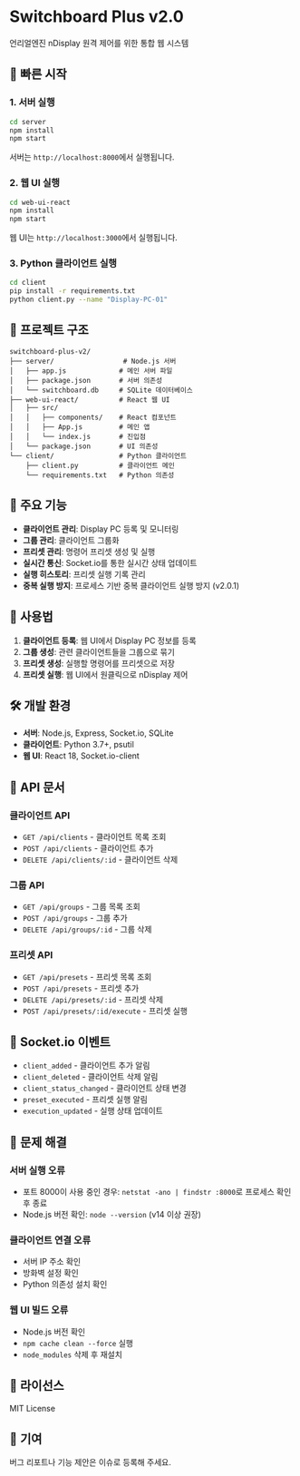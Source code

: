 # Switchboard Plus v2.0

언리얼엔진 nDisplay 원격 제어를 위한 통합 웹 시스템

## 🚀 빠른 시작

### 1. 서버 실행

```bash
cd server
npm install
npm start
```

서버는 `http://localhost:8000`에서 실행됩니다.

### 2. 웹 UI 실행

```bash
cd web-ui-react
npm install
npm start
```

웹 UI는 `http://localhost:3000`에서 실행됩니다.

### 3. Python 클라이언트 실행

```bash
cd client
pip install -r requirements.txt
python client.py --name "Display-PC-01"
```

## 📁 프로젝트 구조

```
switchboard-plus-v2/
├── server/                 # Node.js 서버
│   ├── app.js             # 메인 서버 파일
│   ├── package.json       # 서버 의존성
│   └── switchboard.db     # SQLite 데이터베이스
├── web-ui-react/          # React 웹 UI
│   ├── src/
│   │   ├── components/    # React 컴포넌트
│   │   ├── App.js         # 메인 앱
│   │   └── index.js       # 진입점
│   └── package.json       # UI 의존성
└── client/                # Python 클라이언트
    ├── client.py          # 클라이언트 메인
    └── requirements.txt   # Python 의존성
```

## 🔧 주요 기능

- **클라이언트 관리**: Display PC 등록 및 모니터링
- **그룹 관리**: 클라이언트 그룹화
- **프리셋 관리**: 명령어 프리셋 생성 및 실행
- **실시간 통신**: Socket.io를 통한 실시간 상태 업데이트
- **실행 히스토리**: 프리셋 실행 기록 관리
- **중복 실행 방지**: 프로세스 기반 중복 클라이언트 실행 방지 (v2.0.1)

## 📖 사용법

1. **클라이언트 등록**: 웹 UI에서 Display PC 정보를 등록
2. **그룹 생성**: 관련 클라이언트들을 그룹으로 묶기
3. **프리셋 생성**: 실행할 명령어를 프리셋으로 저장
4. **프리셋 실행**: 웹 UI에서 원클릭으로 nDisplay 제어

## 🛠️ 개발 환경

- **서버**: Node.js, Express, Socket.io, SQLite
- **클라이언트**: Python 3.7+, psutil
- **웹 UI**: React 18, Socket.io-client

## 📝 API 문서

### 클라이언트 API
- `GET /api/clients` - 클라이언트 목록 조회
- `POST /api/clients` - 클라이언트 추가
- `DELETE /api/clients/:id` - 클라이언트 삭제

### 그룹 API
- `GET /api/groups` - 그룹 목록 조회
- `POST /api/groups` - 그룹 추가
- `DELETE /api/groups/:id` - 그룹 삭제

### 프리셋 API
- `GET /api/presets` - 프리셋 목록 조회
- `POST /api/presets` - 프리셋 추가
- `DELETE /api/presets/:id` - 프리셋 삭제
- `POST /api/presets/:id/execute` - 프리셋 실행

## 🔌 Socket.io 이벤트

- `client_added` - 클라이언트 추가 알림
- `client_deleted` - 클라이언트 삭제 알림
- `client_status_changed` - 클라이언트 상태 변경
- `preset_executed` - 프리셋 실행 알림
- `execution_updated` - 실행 상태 업데이트

## 🐛 문제 해결

### 서버 실행 오류
- 포트 8000이 사용 중인 경우: `netstat -ano | findstr :8000`로 프로세스 확인 후 종료
- Node.js 버전 확인: `node --version` (v14 이상 권장)

### 클라이언트 연결 오류
- 서버 IP 주소 확인
- 방화벽 설정 확인
- Python 의존성 설치 확인

### 웹 UI 빌드 오류
- Node.js 버전 확인
- `npm cache clean --force` 실행
- `node_modules` 삭제 후 재설치

## 📄 라이선스

MIT License

## 🤝 기여

버그 리포트나 기능 제안은 이슈로 등록해 주세요. 